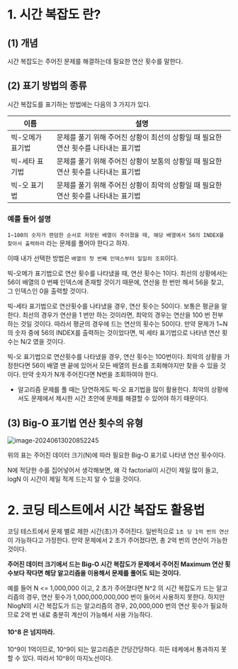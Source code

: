 # 1. 시간 복잡도 란? 

## (1) 개념

시간 복잡도는 주어진 문제를 해결하는데 필요한 연산 횟수를 말한다. 

## (2) 표기 방법의 종류 

시간 복잡도를 표기하는 방법에는 다음의 3 가지가 있다.

| 이름             | 설명                                                         |
| ---------------- | ------------------------------------------------------------ |
| 빅-오메가 표기법 | 문제를 풀기 위해 주어진 상황이 최선의 상황일 때 필요한 연산 횟수를 나타내는 표기법 |
| 빅-세타 표기법   | 문제를 풀기 위해 주어진 상황이 보통의 상황일 때 필요한 연산 횟수를 나타내는 표기법 |
| 빅-오 표기법     | 문제를 풀기 위해 주어진 상황이 최악의 상황일 때 필요한 연산 횟수를 나타내는 표기법 |

### 예를 들어 설명

`1~100의 숫자가 랜덤한 순서로 저장된 배열이 주어졌을 때, 해당 배열에서 56의 INDEX를 찾아서 출력하라` 라는 문제를 풀어야 한다고 하자. 

이때 내가 선택한 방법은 `배열의 첫 번째 인덱스부터 일일히 조회`이다.

빅-오메가 표기법으로 연산 횟수를 나타냈을 때, 연산 횟수는 1이다. 최선의 상황에서는 56이 배열의 0 번째 인덱스에 존재할 것이기 때문에, 연산을 한 번만 해서 56을 찾고, 그 인덱스인 0을 출력할 것이다. 

빅-세타 표기법으로 연산횟수를 나타냈을 경우, 연산 횟수는 50이다. 보통은 평균을 말한다. 최선의 경우가 연산을 1 번만 하는 것이라면, 최악의 경우는 연산을 100 번 전부 하는 것일 것이다. 따라서 평균의 경우에 드는 연산의 횟수는 50이다. 만약 문제가 1~N 의 숫자 중에 56의 INDEX를 출력하는 것이었다면, 빅 세타 표기법으로 나타낸 연산 횟수는 N/2 였을 것이다. 

빅-오 표기법으로 연산횟수를 나타냈을 경우, 연산 횟수는 100번이다. 최악의 상황을 가정한다면 56이 배열 맨 끝에 있어서 모든 배열의 원소를 조회해야지만 찾을 수 있을 것이다. 만약 숫자가 N개 주어진다면 N번을 조회하여야 한다. 

-  알고리즘 문제를 풀 때는 당연하게도 빅-오 표기법을 많이 활용한다. 최악의 상황에서도 문제에서 제시한 시간 초안에 문제를 해결할 수 있어야 하기 때문이다. 

## (3) Big-O 표기법 연산 횟수의 유형

![image-20240613020852245](https://github.com/dalcheonroadhead/what-i-study/assets/102154788/2763980f-770b-4e9c-9cb2-d6a5fdad93a5)


위의 표는 주어진 데이터 크기(N)에 따라 필요한 Big-O 표기로 나타낸 연산 횟수이다.

N에 적당한 수를 집어넣어서 생각해보면, 왜 각 factorial이 시간이 제일 많이 들고, logN 이 시간이 제일 적게 드는지 알 수 있을 것이다. 

# 2. 코딩 테스트에서 시간 복잡도 활용법

코딩 테스트에서 문제 별로 제한 시간(초)가 주어진다. 일반적으로 `1초 당 1억 번의 연산`이 가능하다고 가정한다. 
만약 문제에서 2 초가 주어졌다면, 총 2억 번의 연산이 가능한 것이다. 

**주어진 데이터 크기에서 드는 Big-O 시간 복잡도가 문제에서 주어진 Maximum 연산 횟수보다 작다면 해당 알고리즘을 이용해서 문제를 풀어도 되는 것이다.** 

예를 들어 N <= 1,000,000 이고, 2 초가 주어졌다면 N^2 의 시간 복잡도가 드는 알고리즘의 경우, 연산 횟수가 1,000,000,000,000 번이 들어서 사용하지 못한다. 하지만 NlogN의 시간 복잡도가 드는 알고리즘의 경우, 20,000,000 번의 연산 횟수가 필요하므로 2억 번 내로 충분히 계산이 가능해서 사용 가능하다. 

#### 10^8 은 넘지마라. 

10^9이 1억이므로,  10^9이 되는 알고리즘은 간당간당하다. 히든 테케에서 통과하지 못할 수 있다. 따라서 10^8이 마지노선이다. 

 

